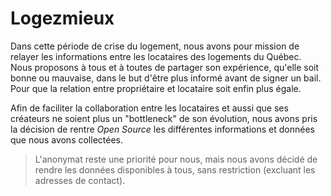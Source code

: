 # Logezmieux

Dans cette période de crise du logement, nous avons pour mission de relayer les informations entre les locataires des logements du Québec. Nous proposons à tous et à toutes de partager son expérience, qu'elle soit bonne ou mauvaise, dans le but d'être plus informé avant de signer un bail. Pour que la relation entre propriétaire et locataire soit enfin plus égale.

Afin de faciliter la collaboration entre les locataires et aussi que ses créateurs ne soient plus un "bottleneck" de son évolution, nous avons pris la décision de rentre *Open Source* les différentes informations et données que nous avons collectées. 

> L'anonymat reste une priorité pour nous, mais nous avons décidé de rendre les données disponibles à tous, sans restriction (excluant les adresses de contact).
